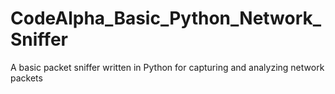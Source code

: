 # CodeAlpha_Basic_Python_Network_Sniffer
A basic packet sniffer written in Python for capturing and analyzing network packets
